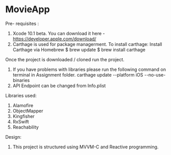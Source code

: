 # MovieApp

Pre- requisites :

1. Xcode 10.1 beta. You can download it here - https://developer.apple.com/download/
2. Carthage is used for package managerment. To install carthage:
  Install Carthage via Homebrew
  $ brew update
  $ brew install carthage
  
  
Once the project is downloaded / cloned run the project.
1. If you have problems with libraries please run the following command on terminal in Assignment folder.
  carthage update --platform iOS --no-use-binaries
2. API Endpoint can be changed from Info.plist
  

Libraries used:

1. Alamofire
2. ObjectMapper
3. Kingfisher
4. RxSwift
6. Reachability

Design: 

1. This project is structured using MVVM-C and Reactive programming.
